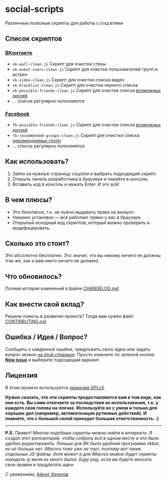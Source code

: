 # social-scripts
Различные полезные скрипты для работы с соцсетями

## Список скриптов

### [ВКонтакте](https://github.com/AiratHalitov/social-scripts/tree/master/vk) 
* `vk-wall-clean.js` Скрипт для очистки стены
* `vk-event-users-clean.js` Скрипт для очистки пользователей групп и встреч
* `vk-video-clean.js` Скрипт для очистки списка видео
* `vk-blacklist-clean.js` Скрипт для очистки черного списка
* `vk-possible-friends-clean.js` Скрипт для очистки списка [возможных друзей](https://vk.com/friends?act=find)
* ... список регулярно пополняется

### [Facebook](https://github.com/AiratHalitov/social-scripts/tree/master/facebook) 
* `fb-possible-friends-clean.js` Скрипт для очистки списка [возможных друзей](https://www.facebook.com/friends/requests/?fcref=swpsa)
* `fb-recommended-groups-clean.js` Скрипт для очистки списка [рекомендуемых групп](https://www.facebook.com/groups/?category=top)
* ... список регулярно пополняется

## Как использовать?
1. Зайти на нужную страницу соцсети и выбрать подходящий скрипт.
1. Открыть панель разработчика в браузере и перейти в консоль.
1. Вставить код в консоль и нажать Enter. И это всё! 

## В чем плюсы?
* Это безопасно, т.к. не нужно выдавать права на аккаунт.
* Никаких установок — всё работает прямо у вас в браузере.
* Открытый исходный код скриптов, который можно проверить и модифицировать.

## Сколько это стоит?
Это абсолютно бесплатно. Это значит, что вы никому ничего не должны (так же, как и вам никто ничего не должен).

## Что обновилось?
Полная история изменений в файле [CHANGELOG.md](https://github.com/AiratHalitov/social-scripts/blob/master/CHANGELOG.md)

## Как внести свой вклад?
Решили помочь в развитии проекта? Тогда вам нужен файл [CONTRIBUTING.md](https://github.com/AiratHalitov/social-scripts/blob/master/CONTRIBUTING.md)

## Ошибка / Идея / Вопрос?
Сообщить о найденной ошибке, предложить свою идею или задать вопрос можно [на этой странице](https://github.com/AiratHalitov/social-scripts/issues). Просто кликните по зеленой кнопке **[New issue](https://github.com/AiratHalitov/social-scripts/issues/new/choose)** и выберите подходящий вариант.

## Лицензия
В этом проекте используется [лицензия GPLv3](https://github.com/AiratHalitov/social-scripts/blob/master/LICENSE).

**Нужно сказать, что эти скрипты предоставляются вам в том виде, как они есть. Вы сами отвечаете за последствия их использования, т.к. у каждого своя голова на плечах. Используйте их с умом и только для хороших дел (например, автоматизация рутинных действий). И помните, что с большой силой приходит большая ответственность. :)**

---

**P.S.** _Привет! Многие подобные скрипты можно найти в интернете. Я создал этот репозиторий, чтобы собрать всё в одном месте и это было удобно редактировать. Раньше для ВК была удобная программа vkbot, но её больше нет. iMacros тоже уже не торт, поэтому вот такие отдельные JS-файлы. Хотя может и для iMacros можно будет скрипты накидать (у меня их много было). 
Буду рад, если вы будете вносить свои правки и предлагать идеи._

_С уважением, [Айрат Халитов](https://github.com/AiratHalitov)_

